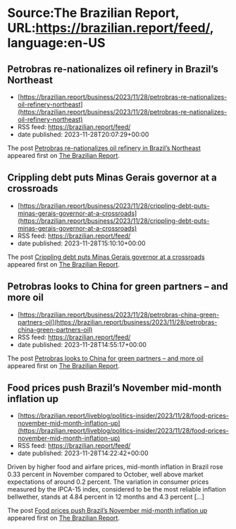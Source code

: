# Source:The Brazilian Report, URL:https://brazilian.report/feed/, language:en-US

## Petrobras re-nationalizes oil refinery in Brazil’s Northeast
 - [https://brazilian.report/business/2023/11/28/petrobras-re-nationalizes-oil-refinery-northeast](https://brazilian.report/business/2023/11/28/petrobras-re-nationalizes-oil-refinery-northeast)
 - RSS feed: https://brazilian.report/feed/
 - date published: 2023-11-28T20:07:29+00:00

<p>The post <a href="https://brazilian.report/business/2023/11/28/petrobras-re-nationalizes-oil-refinery-northeast/" rel="nofollow">Petrobras re-nationalizes oil refinery in Brazil&#8217;s Northeast</a> appeared first on <a href="https://brazilian.report" rel="nofollow">The Brazilian Report</a>.</p>

## Crippling debt puts Minas Gerais governor at a crossroads
 - [https://brazilian.report/business/2023/11/28/crippling-debt-puts-minas-gerais-governor-at-a-crossroads](https://brazilian.report/business/2023/11/28/crippling-debt-puts-minas-gerais-governor-at-a-crossroads)
 - RSS feed: https://brazilian.report/feed/
 - date published: 2023-11-28T15:10:10+00:00

<p>The post <a href="https://brazilian.report/business/2023/11/28/crippling-debt-puts-minas-gerais-governor-at-a-crossroads/" rel="nofollow">Crippling debt puts Minas Gerais governor at a crossroads</a> appeared first on <a href="https://brazilian.report" rel="nofollow">The Brazilian Report</a>.</p>

## Petrobras looks to China for green partners – and more oil
 - [https://brazilian.report/business/2023/11/28/petrobras-china-green-partners-oil](https://brazilian.report/business/2023/11/28/petrobras-china-green-partners-oil)
 - RSS feed: https://brazilian.report/feed/
 - date published: 2023-11-28T14:55:17+00:00

<p>The post <a href="https://brazilian.report/business/2023/11/28/petrobras-china-green-partners-oil/" rel="nofollow">Petrobras looks to China for green partners – and more oil</a> appeared first on <a href="https://brazilian.report" rel="nofollow">The Brazilian Report</a>.</p>

## Food prices push Brazil’s November mid-month inflation up
 - [https://brazilian.report/liveblog/politics-insider/2023/11/28/food-prices-november-mid-month-inflation-up](https://brazilian.report/liveblog/politics-insider/2023/11/28/food-prices-november-mid-month-inflation-up)
 - RSS feed: https://brazilian.report/feed/
 - date published: 2023-11-28T14:22:42+00:00

<p>Driven by higher food and airfare prices, mid-month inflation in Brazil rose 0.33 percent in November compared to October, well above market expectations of around 0.2 percent. The variation in consumer prices measured by the IPCA-15 index, considered to be the most reliable inflation bellwether, stands at 4.84 percent in 12 months and 4.3 percent [&#8230;]</p>
<p>The post <a href="https://brazilian.report/liveblog/politics-insider/2023/11/28/food-prices-november-mid-month-inflation-up/" rel="nofollow">Food prices push Brazil&#8217;s November mid-month inflation up</a> appeared first on <a href="https://brazilian.report" rel="nofollow">The Brazilian Report</a>.</p>

